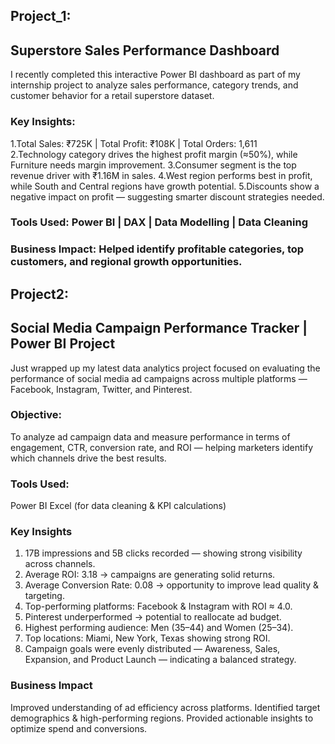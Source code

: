 ## Project_1: 
## Superstore Sales Performance Dashboard
I recently completed this interactive Power BI dashboard as part of my internship project to analyze sales performance, category trends, and customer behavior for a retail superstore dataset.

### Key Insights:
1.Total Sales: ₹725K | Total Profit: ₹108K | Total Orders: 1,611    
2.Technology category drives the highest profit margin (≈50%), while Furniture needs margin improvement.
3.Consumer segment is the top revenue driver with ₹1.16M in sales.
4.West region performs best in profit, while South and Central regions have growth potential.
5.Discounts show a negative impact on profit — suggesting smarter discount strategies needed.

### Tools Used: Power BI | DAX | Data Modelling | Data Cleaning
### Business Impact: Helped identify profitable categories, top customers, and regional growth opportunities.



## Project2:
## Social Media Campaign Performance Tracker | Power BI Project

Just wrapped up my latest data analytics project focused on evaluating the performance of social media ad campaigns across multiple platforms — Facebook, Instagram, Twitter, and Pinterest.

### Objective:
To analyze ad campaign data and measure performance in terms of engagement, CTR, conversion rate, and ROI — helping marketers identify which channels drive the best results.

### Tools Used:
Power BI
Excel (for data cleaning & KPI calculations)

### Key Insights
1. 17B impressions and 5B clicks recorded — showing strong visibility across channels.
2. Average ROI: 3.18 → campaigns are generating solid returns.
3. Average Conversion Rate: 0.08 → opportunity to improve lead quality & targeting.
4. Top-performing platforms: Facebook & Instagram with ROI ≈ 4.0.
5. Pinterest underperformed → potential to reallocate ad budget.
6. Highest performing audience: Men (35–44) and Women (25–34).
7. Top locations: Miami, New York, Texas showing strong ROI.
8. Campaign goals were evenly distributed — Awareness, Sales, Expansion, and Product Launch — indicating a balanced strategy.

### Business Impact
Improved understanding of ad efficiency across platforms.
Identified target demographics & high-performing regions.
Provided actionable insights to optimize spend and conversions.                  




